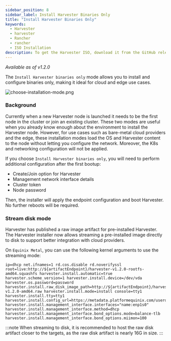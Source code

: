 ```yaml
---
sidebar_position: 8
sidebar_label: Install Harvester Binaries Only
title: "Install Harvester Binaries Only"
keywords:
  - Harvester
  - harvester
  - Rancher
  - rancher
  - ISO Installation
description: To get the Harvester ISO, download it from the GitHub releases. During the installation, you can choose to install the binaries only.
---
```


<head>
  <link rel="canonical" href="https://docs.harvesterhci.io/v1.6/install/install-binaries-mode"/>
</head>

_Available as of v1.2.0_

The `Install Harvester binaries only` mode allows you to install and configure binaries only, making it ideal for cloud and edge use cases.

![choose-installation-mode.png](/img/v1.2/install/choose-installation-mode.png)

### Background
Currently when a new Harvester node is launched it needs to be the first node in the cluster or join an existing cluster.
These two modes are useful when you already know enough about the environment to install the Harvester node.
However, for use cases such as bare-metal cloud providers and the edge, these installation modes load the OS and Harvester content to the node without letting you configure the network. Moreover, the K8s and networking configuration will not be applied.

If you choose `Install Harvester binaries only`, you will need to perform additional configuration after the first bootup:

- Create/Join option for Harvester
- Management network interface details
- Cluster token
- Node password

Then, the installer will apply the endpoint configuration and boot Harvester. No further reboots will be required.

### Stream disk mode
Harvester has published a raw image artifact for pre-installed Harvester. The Harvester installer now allows streaming a pre-installed image directly to disk to support better integration with cloud providers.

On `Equinix Metal`, you can use the following kernel arguments to use the streaming mode:

```
ip=dhcp net.ifnames=1 rd.cos.disable rd.noverifyssl root=live:http://${artifactEndpoint}/harvester-v1.2.0-rootfs-amd64.squashfs harvester.install.automatic=true harvester.scheme_version=1 harvester.install.device=/dev/vda  harvester.os.password=password harvester.install.raw_disk_image_path=http://${artifactEndpoint}/harvester-v1.2.0-amd64.raw harvester.install.mode=install console=tty1 harvester.install.tty=tty1 harvester.install.config_url=https://metadata.platformequinix.com/userdata harvester.install.management_interface.interfaces="name:enp1s0" harvester.install.management_interface.method=dhcp harvester.install.management_interface.bond_options.mode=balance-tlb harvester.install.management_interface.bond_options.miimon=100
```

:::note
When streaming to disk, it is recommended to host the raw disk artifact closer to the targets, as the raw disk artifact is nearly 16G in size.
:::
